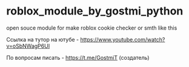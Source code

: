 # roblox_module_by_gostmi_python
open souce module for make roblox cookie checker or smth like this

Ссылка на тутор на ютубе - https://www.youtube.com/watch?v=oSbNWagP6UI

По вопросам писать - https://t.me/GostmiT (создатель)
